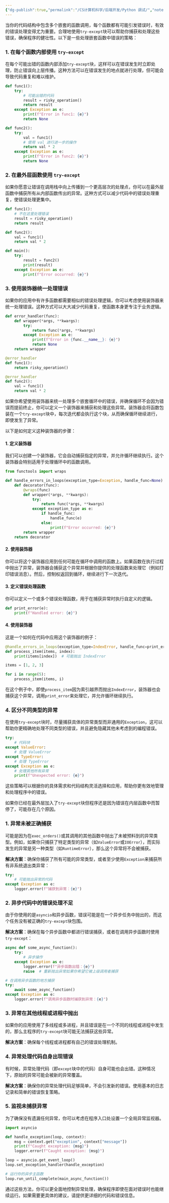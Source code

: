 ```yaml
---
{"dg-publish":true,"permalink":"/CS计算机科学/后端开发/Python 调试/","noteIcon":"","created":"2024-04-13T10:20:41.713+08:00","updated":"2024-04-23T23:08:21.153+08:00"}
---
```



当你的代码结构中包含多个嵌套的函数调用，每个函数都有可能引发错误时，有效的错误处理变得尤为重要。合理地使用`try-except`块可以帮助你捕获和处理这些错误，确保程序的健壮性。以下是一些处理嵌套函数中错误的策略：

### 1. 在每个函数内部使用 `try-except`

在每个可能出错的函数内部添加`try-except`块，这样可以在错误发生时立即处理，防止错误向上层传播。这种方法可以在错误发生的地点就进行处理，但可能会导致代码重复和难以维护。

```python
def func1():
    try:
        # 可能出错的代码
        result = risky_operation()
        return result
    except Exception as e:
        print(f"Error in func1: {e}")
        return None

def func2():
    try:
        val = func1()
        # 使用 val 进行进一步的操作
        return val * 2
    except Exception as e:
        print(f"Error in func2: {e}")
        return None
```

### 2. 在最外层函数使用 `try-except`

如果你愿意让错误在调用栈中向上传播到一个更高层次的处理点，你可以在最外层函数中捕获所有从内部函数传出的异常。这种方式可以减少代码中的错误处理重复，使错误处理更集中。

```python
def func1():
    # 不在这里处理错误
    result = risky_operation()
    return result

def func2():
    val = func1()
    return val * 2

def main():
    try:
        result = func2()
        print(result)
    except Exception as e:
        print(f"Error occurred: {e}")
```

### 3. 使用装饰器统一处理错误

如果你的应用中有许多函数都需要相似的错误处理逻辑，你可以考虑使用装饰器来统一处理错误。这种方式可以大大减少代码重复，使函数本身更专注于业务逻辑。

```python
def error_handler(func):
    def wrapper(*args, **kwargs):
        try:
            return func(*args, **kwargs)
        except Exception as e:
            print(f"Error in {func.__name__}: {e}")
            return None
    return wrapper

@error_handler
def func1():
    return risky_operation()

@error_handler
def func2():
    val = func1()
    return val * 2
```

如果你希望使用装饰器来统一处理多个嵌套循环中的错误，并确保循环不会因为错误而提前终止，你可以定义一个装饰器来捕获和处理这些异常。装饰器会将函数包装在一个`try-except`块中，每次迭代都会执行这个块，从而确保循环继续进行，即使发生了异常。

以下是如何定义这种装饰器的步骤：

#### 1. 定义装饰器

我们可以创建一个装饰器，它会自动捕获指定的异常，并允许循环继续执行。这个装饰器会特别适用于处理循环中的函数调用。

```python
from functools import wraps

def handle_errors_in_loops(exception_type=Exception, handle_func=None):
    def decorator(func):
        @wraps(func)
        def wrapper(*args, **kwargs):
            try:
                return func(*args, **kwargs)
            except exception_type as e:
                if handle_func:
                    handle_func(e)
                else:
                    print(f"Error occurred: {e}")
        return wrapper
    return decorator
```

#### 2. 使用装饰器

你可以将这个装饰器应用到任何可能在循环中调用的函数上。如果函数在执行过程中抛出了异常，装饰器会捕获这个异常并根据你提供的处理函数来处理它（例如打印错误消息）。然后，控制权返回到循环，继续进行下一次迭代。

#### 3. 定义错误处理函数

你可以定义一个或多个错误处理函数，用于在捕获异常时执行自定义的逻辑。

```python
def print_error(e):
    print(f"Handled error: {e}")
```

#### 4. 使用装饰器

这是一个如何在代码中应用这个装饰器的例子：

```python
@handle_errors_in_loops(exception_type=IndexError, handle_func=print_error)
def process_item(items, index):
    print(items[index])  # 可能抛出 IndexError

items = [1, 2, 3]

for i in range(5):
    process_item(items, i)
```

在这个例子中，即使`process_item`因为索引越界而抛出`IndexError`，装饰器也会捕获这个异常，调用`print_error`来处理它，并允许循环继续执行。

### 4. 区分不同类型的异常

在使用`try-except`块时，尽量捕获具体的异常类型而非通用的`Exception`，这可以帮助你更精确地处理不同类型的错误，并且避免隐藏其他未考虑到的编程错误。

```python
try:
    # 代码块
except ValueError:
    # 处理 ValueError
except TypeError:
    # 处理 TypeError
except Exception as e:
    # 处理其他所有异常
    print(f"Unexpected error: {e}")
```

这些策略可以根据你的具体需求和代码结构灵活选择和应用，帮助你更有效地管理和处理程序中的错误。

如果你已经在最外层加入了`try-except`块但程序还是因为错误在内层函数中而暂停了，可能存在几个原因。

### 1. **异常未被正确捕获**

可能是因为在`exec_orders()`或其调用的其他函数中抛出了未被预料到的异常类型。例如，如果你只捕获了特定类型的异常（如`ValueError`或`IOError`），而实际发生的异常是另一种类型（如`RuntimeError`），那么这个异常将不会被捕获。

**解决方案**：确保你捕获了所有可能的异常类型，或者至少使用`Exception`来捕获所有非系统退出类异常：

```python
try:
    # 可能抛出异常的代码
except Exception as e:
    logger.error(f"捕获到异常：{e}")
```

### 2. **异步代码中的错误处理不足**

由于你使用的是`asyncio`和异步函数，错误可能是在一个异步任务中抛出的，而这个任务没有被正确的`try-except`块包围。

**解决方案**：确保在每个异步函数中都进行错误捕获，或者在调用异步函数时使用`try-except`：

```python
async def some_async_function():
    try:
        # 异步操作
    except Exception as e:
        logger.error(f"异步函数出错：{e}")
        raise  # 重新抛出异常如果你希望它被上级调用者捕获

# 在调用异步函数的地方捕获
try:
    await some_async_function()
except Exception as e:
    logger.error(f"调用异步函数时捕获到异常：{e}")
```

### 3. **异常在其他线程或进程中抛出**

如果你的应用使用了多线程或多进程，并且错误是在一个不同的线程或进程中发生的，那么主程序的`try-except`块可能无法捕获这些异常。

**解决方案**：确保每个线程或进程都有自己的错误处理机制。

### 4. **异常处理代码自身出现错误**

有时候，异常处理代码（即`except`块中的代码）自身可能也会出错。这种情况下，原始的异常可能会被新的异常覆盖。

**解决方案**：确保你的异常处理代码足够简单，不会引发新的错误。使用基本的日志记录和简单的错误恢复策略。

### 5. **监视未捕获异常**

为了确保没有遗漏任何异常，你可以考虑在程序入口处设置一个全局异常监视器。

```python
import asyncio

def handle_exception(loop, context):
    msg = context.get("exception", context["message"])
    print(f"Caught exception: {msg}")
    logger.error(f"Caught exception: {msg}")

loop = asyncio.get_event_loop()
loop.set_exception_handler(handle_exception)

# 运行你的异步主函数
loop.run_until_complete(main_async_function())
```

通过这些方法，你可以更全面地控制异常处理，确保程序即使在面对错误时也能继续运行。如果需要更具体的建议，请提供更详细的代码和错误信息。